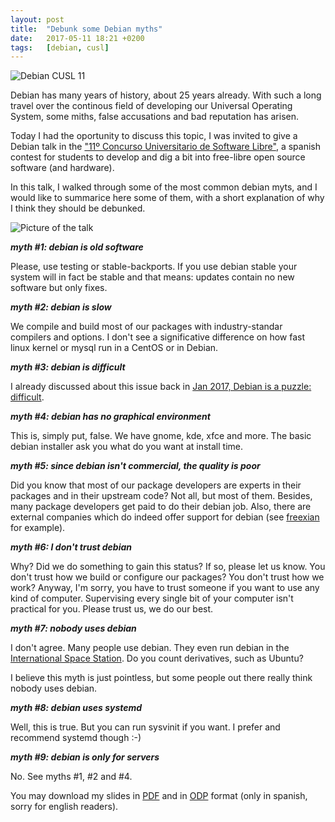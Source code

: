 ```yaml
---
layout: post
title:  "Debunk some Debian myths"
date:   2017-05-11 18:21 +0200
tags:	[debian, cusl]
---
```


![Debian CUSL 11][debian-cusl11]

Debian has many years of history, about 25 years already.
With such a long travel over the continous field of developing our Universal
Operating System, some miths, false accusations and bad reputation has arisen.

Today I had the oportunity to discuss this topic, I was invited to give a Debian
talk in the ["11º Concurso Universitario de Software Libre"][cusl], a spanish
contest for students to develop and dig a bit into free-libre open source
software (and hardware).

<!--more-->

In this talk, I walked through some of the most common debian myts, and I
would like to summarice here some of them, with a short explanation of why I
think they should be debunked.

![Picture of the talk][talk]

***myth #1: debian is old software***

Please, use testing or stable-backports. If you use debian stable your system
will in fact be stable and that means: updates contain no new software but
only fixes.

***myth #2: debian is slow***

We compile and build most of our packages with industry-standar compilers and
options. I don't see a significative difference on how fast linux kernel or
mysql run in a CentOS or in Debian.

***myth #3: debian is difficult***

I already discussed about this issue back in
[Jan 2017, Debian is a puzzle: difficult][oldpost].


***myth #4: debian has no graphical environment***

This is, simply put, false. We have gnome, kde, xfce and more.
The basic debian installer ask you what do you want at install time.

***myth #5: since debian isn't commercial, the quality is poor***

Did you know that most of our package developers are experts in their packages
and in their upstream code? Not all, but most of them.
Besides, many package developers get paid to do their debian job.
Also, there are external companies which do indeed offer support for
debian (see [freexian][freexian] for example).

***myth #6: I don't trust debian***

Why? Did we do something to gain this status? If so, please let us know.
You don't trust how we build or configure our packages? You don't trust
how we work?
Anyway, I'm sorry, you have to trust someone if you want to use any kind
of computer. Supervising every single bit of your computer isn't practical
for you. Please trust us, we do our best.

***myth #7: nobody uses debian***

I don't agree. Many people use debian. They even run debian in the
[International Space Station][iss]. Do you count derivatives, such as Ubuntu?

I believe this myth is just pointless, but some people out there really think
nobody uses debian.

***myth #8: debian uses systemd***

Well, this is true. But you can run sysvinit if you want.
I prefer and recommend systemd though :-)

***myth #9: debian is only for servers***

No. See myths #1, #2 and #4.

You may download my slides in [PDF][pdf] and in [ODP][odp] format
(only in spanish, sorry for english readers).

[debian-cusl11]:	{{site.url}}/assets/debian-cusl11.jpg
[cusl]:			http://www.concursosoftwarelibre.org/1617/
[oldpost]:		{{site.url}}/2017/01/17/debian-puzzle.html
[PDF]:			{{site.url}}/assets/debian_no_es_lo_que_piensas_pdf.pdf
[ODP]:			{{site.url}}/assets/debian_no_es_lo_que_piensas.odp
[freexian]:		https://www.freexian.com/
[iss]:			https://www.fsf.org/blogs/community/gnu-linux-chosen-as-operating-system-of-the-international-space-station
[talk]:			{{site.url}}/assets/debian-cusl11-pic.png
